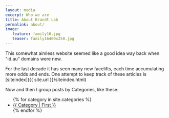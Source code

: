 ```yaml
---
layout: media
excerpt: Who we are
title: About Brandt Lab
permalink: about/
image:
   feature: family16.jpg
   teaser: family16400x250.jpg
---
```


This somewhat aimless website seemed like a good idea way back when "id.au" domains were new.

For the last decade it has seen many new facelifts, each time accumulating more odds and ends.  One attempt to keep track of these articles is [siteindex]({{ site.url }}/siteindex.html)

Now and then I group posts by Categories, like these:

<ul>
{% for category in site.categories %}<li style="text-transform: capitalize"> <a href="{{ site.url }}/{{ category | first | slugify }}">{{ category | first }}</a></li>{% endfor %}
</ul>


